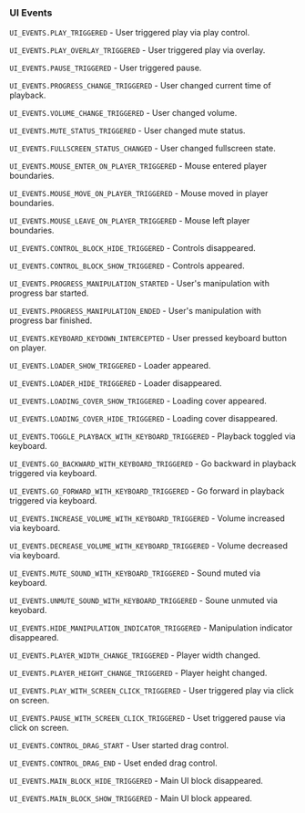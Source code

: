 ### UI Events

`UI_EVENTS.PLAY_TRIGGERED` - User triggered play via play control.

`UI_EVENTS.PLAY_OVERLAY_TRIGGERED` - User triggered play via overlay.

`UI_EVENTS.PAUSE_TRIGGERED` - User triggered pause.

`UI_EVENTS.PROGRESS_CHANGE_TRIGGERED` - User changed current time of playback.

`UI_EVENTS.VOLUME_CHANGE_TRIGGERED` - User changed volume.

`UI_EVENTS.MUTE_STATUS_TRIGGERED` - User changed mute status.

`UI_EVENTS.FULLSCREEN_STATUS_CHANGED` - User changed fullscreen state.

`UI_EVENTS.MOUSE_ENTER_ON_PLAYER_TRIGGERED` - Mouse entered player boundaries.

`UI_EVENTS.MOUSE_MOVE_ON_PLAYER_TRIGGERED` - Mouse moved in player boundaries.

`UI_EVENTS.MOUSE_LEAVE_ON_PLAYER_TRIGGERED` - Mouse left player boundaries.

`UI_EVENTS.CONTROL_BLOCK_HIDE_TRIGGERED` - Controls disappeared.

`UI_EVENTS.CONTROL_BLOCK_SHOW_TRIGGERED` - Controls appeared.

`UI_EVENTS.PROGRESS_MANIPULATION_STARTED` - User's manipulation with progress bar started.

`UI_EVENTS.PROGRESS_MANIPULATION_ENDED` - User's manipulation with progress bar finished.

`UI_EVENTS.KEYBOARD_KEYDOWN_INTERCEPTED` - User pressed keyboard button on player.

`UI_EVENTS.LOADER_SHOW_TRIGGERED` - Loader appeared.

`UI_EVENTS.LOADER_HIDE_TRIGGERED` - Loader disappeared.

`UI_EVENTS.LOADING_COVER_SHOW_TRIGGERED` - Loading cover appeared.

`UI_EVENTS.LOADING_COVER_HIDE_TRIGGERED` - Loading cover disappeared.

`UI_EVENTS.TOGGLE_PLAYBACK_WITH_KEYBOARD_TRIGGERED` - Playback toggled via keyboard.

`UI_EVENTS.GO_BACKWARD_WITH_KEYBOARD_TRIGGERED` - Go backward in playback triggered via keyboard.

`UI_EVENTS.GO_FORWARD_WITH_KEYBOARD_TRIGGERED` - Go forward in playback triggered via keyboard.

`UI_EVENTS.INCREASE_VOLUME_WITH_KEYBOARD_TRIGGERED` - Volume increased via keyboard.

`UI_EVENTS.DECREASE_VOLUME_WITH_KEYBOARD_TRIGGERED` - Volume decreased via keyboard.

`UI_EVENTS.MUTE_SOUND_WITH_KEYBOARD_TRIGGERED` - Sound muted via keyboard.

`UI_EVENTS.UNMUTE_SOUND_WITH_KEYBOARD_TRIGGERED` - Soune unmuted via keyobard.

`UI_EVENTS.HIDE_MANIPULATION_INDICATOR_TRIGGERED` - Manipulation indicator disappeared.

`UI_EVENTS.PLAYER_WIDTH_CHANGE_TRIGGERED` - Player width changed.

`UI_EVENTS.PLAYER_HEIGHT_CHANGE_TRIGGERED` - Player height changed.

`UI_EVENTS.PLAY_WITH_SCREEN_CLICK_TRIGGERED` - User triggered play via click on screen.

`UI_EVENTS.PAUSE_WITH_SCREEN_CLICK_TRIGGERED` - Uset triggered pause via click on screen.

`UI_EVENTS.CONTROL_DRAG_START` - User started drag control.

`UI_EVENTS.CONTROL_DRAG_END` - Uset ended drag control.

`UI_EVENTS.MAIN_BLOCK_HIDE_TRIGGERED` - Main UI block disappeared.

`UI_EVENTS.MAIN_BLOCK_SHOW_TRIGGERED` - Main UI block appeared.
